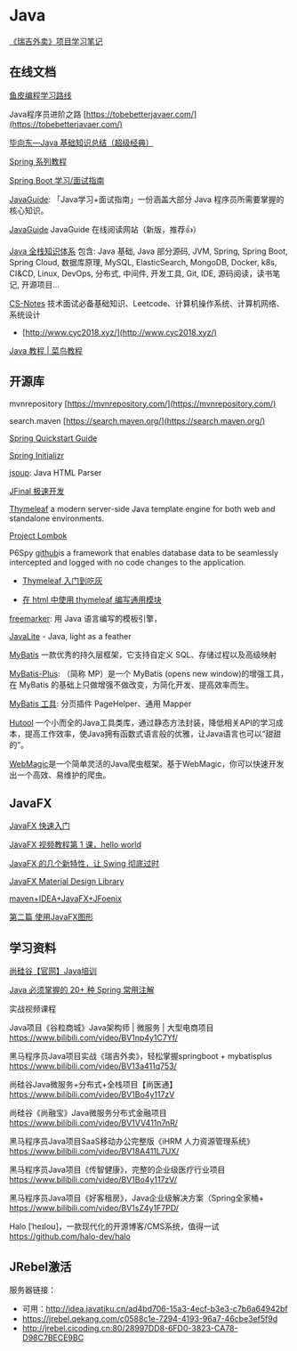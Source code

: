 # Java

[《瑞吉外卖》项目学习笔记](/blog/reggie-doc/README.md) 

## 在线文档

[鱼皮编程学习路线](https://luxian.yupi.icu/)

Java程序员进阶之路 [https://tobebetterjavaer.com/](https://tobebetterjavaer.com/)

[毕向东—Java 基础知识总结（超级经典）](https://www.cnblogs.com/In-order-to-tomorrow/p/3652315.html)

[Spring 系列教程](https://github.com/wuyouzhuguli/SpringAll)

[Spring Boot 学习/面试指南](https://snailclimb.gitee.io/springboot-guide/)

[JavaGuide](https://snailclimb.gitee.io/javaguide/#/): 「Java学习+面试指南」一份涵盖大部分 Java 程序员所需要掌握的核心知识。

[JavaGuide](https://javaguide.cn/) JavaGuide 在线阅读网站（新版，推荐👍）

[Java 全栈知识体系](https://pdai.tech/) 包含: Java 基础, Java 部分源码, JVM, Spring, Spring Boot, Spring Cloud, 数据库原理, MySQL, ElasticSearch, MongoDB, Docker, k8s, CI&CD, Linux, DevOps, 分布式, 中间件, 开发工具, Git, IDE, 源码阅读，读书笔记, 开源项目...

[CS-Notes](https://github.com/CyC2018/CS-Notes) 技术面试必备基础知识、Leetcode、计算机操作系统、计算机网络、系统设计
 - [http://www.cyc2018.xyz/](http://www.cyc2018.xyz/)

[Java 教程 | 菜鸟教程](https://www.runoob.com/java/java-tutorial.html)

## 开源库

mvnrepository [https://mvnrepository.com/](https://mvnrepository.com/)

search.maven [https://search.maven.org/](https://search.maven.org/)

[Spring Quickstart Guide](https://spring.io/quickstart)

[Spring Initializr](https://start.spring.io/)

[jsoup](https://jsoup.org/):  Java HTML Parser

[JFinal 极速开发](https://jfinal.com/)

[Thymeleaf](https://www.thymeleaf.org/) a modern server-side Java template engine for both web and standalone environments.

[Project Lombok](https://www.projectlombok.org/)

P6Spy [github](https://github.com/p6spy/p6spy)is a framework that enables database data to be seamlessly intercepted and logged with no code changes to the application.

- [Thymeleaf 入门到吃灰 ](https://www.cnblogs.com/msi-chen/p/10974009.html)

- [在 html 中使用 thymeleaf 编写通用模块](https://www.cnblogs.com/miaoying/p/7804351.html)

[freemarker](https://freemarker.apache.org/): 用 Java 语言编写的模板引擎，

[JavaLite](https://javalite.io/) - Java, light as a feather

[MyBatis](https://mybatis.org/mybatis-3/zh/index.html) 一款优秀的持久层框架，它支持自定义 SQL、存储过程以及高级映射

[MyBatis-Plus](https://baomidou.com/): （简称 MP）是一个 MyBatis (opens new window)的增强工具，在 MyBatis 的基础上只做增强不做改变，为简化开发、提高效率而生。

[MyBatis 工具](https://mybatis.io/): 分页插件 PageHelper、通用 Mapper

[Hutool](https://www.hutool.cn/) 一个小而全的Java工具类库，通过静态方法封装，降低相关API的学习成本，提高工作效率，使Java拥有函数式语言般的优雅，让Java语言也可以“甜甜的”。

[WebMagic](http://webmagic.io/)是一个简单灵活的Java爬虫框架。基于WebMagic，你可以快速开发出一个高效、易维护的爬虫。

## JavaFX

[JavaFX 快速入门](https://www.yiibai.com/javafx/javafx-tutorial-for-beginners.html)

[JavaFX 视频教程第 1 课，hello world](https://www.bilibili.com/video/av32110153)

[JavaFX 的几个新特性，让 Swing 彻底过时](https://zhuanlan.zhihu.com/p/28540820)

[JavaFX Material Design Library](https://github.com/sshahine/JFoenix)

[maven+IDEA+JavaFX+JFoenix](https://www.jianshu.com/p/a01a0e027f09)

[第二篇 使用JavaFX图形](http://www.javafxchina.net/blog/docs/graphics/)

## 学习资料

[尚硅谷【官网】Java培训](http://www.atguigu.com/)

[Java 必须掌握的 20+ 种 Spring 常用注解](https://mp.weixin.qq.com/s/b8bKuoaJAgGdFx9nTaFpgg)


实战视频课程

Java项目《谷粒商城》Java架构师 | 微服务 | 大型电商项目
https://www.bilibili.com/video/BV1np4y1C7Yf/


黑马程序员Java项目实战《瑞吉外卖》，轻松掌握springboot + mybatisplus
https://www.bilibili.com/video/BV13a411q753/


尚硅谷Java微服务+分布式+全栈项目【尚医通】
https://www.bilibili.com/video/BV1Bo4y117zV


尚硅谷《尚融宝》Java微服务分布式金融项目
https://www.bilibili.com/video/BV1VV411n7nR/


黑马程序员Java项目SaaS移动办公完整版《iHRM 人力资源管理系统》
https://www.bilibili.com/video/BV18A411L7UX/


黑马程序员Java项目《传智健康》，完整的企业级医疗行业项目
https://www.bilibili.com/video/BV1Bo4y117zV/

黑马程序员Java项目《好客租房》，Java企业级解决方案（Spring全家桶+
https://www.bilibili.com/video/BV1sZ4y1F7PD/


Halo [ˈheɪloʊ]，一款现代化的开源博客/CMS系统，值得一试
https://github.com/halo-dev/halo


## JRebel激活

服务器链接：
- 可用：http://idea.javatiku.cn/ad4bd706-15a3-4ecf-b3e3-c7b6a64942bf
- https://jrebel.qekang.com/c0588c1e-7294-4193-96a7-46cbe3ef5f9d
- http://jrebel.cicoding.cn:80/28997DD8-6FD0-3823-CA78-D98C7BECE9BC